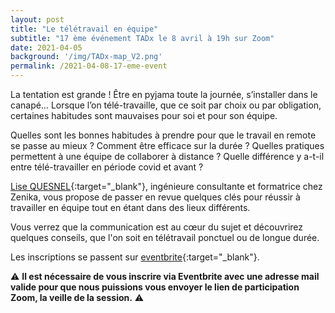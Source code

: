 ```yaml
---
layout: post
title: "Le télétravail en équipe"
subtitle: "17 ème événement TADx le 8 avril à 19h sur Zoom"
date: 2021-04-05
background: '/img/TADx-map_V2.png'
permalink: /2021-04-08-17-eme-event
---
```

La tentation est grande ! Être en pyjama toute la journée, s’installer dans le canapé… Lorsque l’on télé-travaille, que ce soit par choix ou par obligation, certaines habitudes sont mauvaises pour soi et pour son équipe.

Quelles sont les bonnes habitudes à prendre pour que le travail en remote se passe au mieux ? Comment être efficace sur la durée ? Quelles pratiques permettent à une équipe de collaborer à distance ? Quelle différence y a-t-il entre télé-travailler en période covid et avant ?

[Lise QUESNEL](https://www.linkedin.com/in/ACoAABvbFGsBKTmDyUMSL8lXSZU2Bko_TcyCPho?lipi=urn%3Ali%3Apage%3Ad_flagship3_profile_view_base_recent_activity_details_all%3BpsJt6omOTIiLT49eBwXiKw%3D%3D){:target="_blank"}, ingénieure consultante et formatrice chez Zenika, vous propose de passer en revue quelques clés pour réussir à travailler en équipe tout en étant dans des lieux différents.

Vous verrez que la communication est au cœur du sujet et découvrirez quelques conseils, que l'on soit en télétravail ponctuel ou de longue durée.

Les inscriptions se passent sur [eventbrite](https://www.eventbrite.fr/e/billets-le-teletravail-en-equipe-148501811917){:target="_blank"}.

⚠️ **Il est nécessaire de vous inscrire via Eventbrite avec une adresse mail valide pour que nous puissions vous envoyer le lien de participation Zoom, la veille de la session.** ⚠️ 

